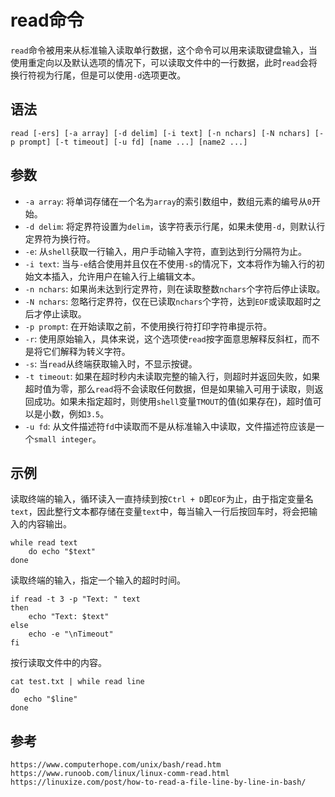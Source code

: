 # read命令
`read`命令被用来从标准输入读取单行数据，这个命令可以用来读取键盘输入，当使用重定向以及默认选项的情况下，可以读取文件中的一行数据，此时`read`会将换行符视为行尾，但是可以使用`-d`选项更改。

## 语法

```shell
read [-ers] [-a array] [-d delim] [-i text] [-n nchars] [-N nchars] [-p prompt] [-t timeout] [-u fd] [name ...] [name2 ...]
```

## 参数
* `-a array`: 将单词存储在一个名为`array`的索引数组中，数组元素的编号从`0`开始。
* `-d delim`: 将定界符设置为`delim`，该字符表示行尾，如果未使用`-d`，则默认行定界符为换行符。
* `-e`: 从`shell`获取一行输入，用户手动输入字符，直到达到行分隔符为止。
* `-i text`: 当与`-e`结合使用并且仅在不使用`-s`的情况下，文本将作为输入行的初始文本插入，允许用户在输入行上编辑文本。
* `-n nchars`: 如果尚未达到行定界符，则在读取整数`nchars`个字符后停止读取。
* `-N nchars`: 忽略行定界符，仅在已读取`nchars`个字符，达到`EOF`或读取超时之后才停止读取。
* `-p prompt`: 在开始读取之前，不使用换行符打印字符串提示符。
* `-r`: 使用原始输入，具体来说，这个选项使`read`按字面意思解释反斜杠，而不是将它们解释为转义字符。
* `-s`: 当`read`从终端获取输入时，不显示按键。
* `-t timeout`: 如果在超时秒内未读取完整的输入行，则超时并返回失败，如果超时值为零，那么`read`将不会读取任何数据，但是如果输入可用于读取，则返回成功。如果未指定超时，则使用`shell`变量`TMOUT`的值(如果存在)，超时值可以是小数，例如`3.5`。
* `-u fd`: 从文件描述符`fd`中读取而不是从标准输入中读取，文件描述符应该是一个`small integer`。


## 示例

读取终端的输入，循环读入一直持续到按`Ctrl + D`即`EOF`为止，由于指定变量名`text`，因此整行文本都存储在变量`text`中，每当输入一行后按回车时，将会把输入的内容输出。

```shell
while read text
    do echo "$text"
done
```

读取终端的输入，指定一个输入的超时时间。

```shell
if read -t 3 -p "Text: " text
then
    echo "Text: $text"
else
    echo -e "\nTimeout"
fi
```

按行读取文件中的内容。

```shell
cat test.txt | while read line
do
   echo "$line"
done
```





## 参考

```
https://www.computerhope.com/unix/bash/read.htm
https://www.runoob.com/linux/linux-comm-read.html
https://linuxize.com/post/how-to-read-a-file-line-by-line-in-bash/
```

